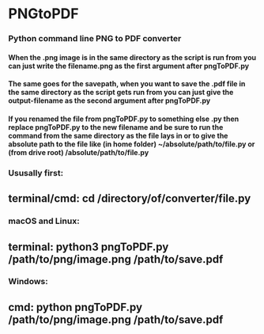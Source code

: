# PNGtoPDF
### Python command line PNG to PDF converter

#### When the .png image is in the same directory as the script is run from you can just write the filename.png as the first argument after pngToPDF.py

#### The same goes for the savepath, when you want to save the .pdf file in the same directory as the script gets run from you can just give the output-filename as the second argument after pngToPDF.py

#### If you renamed the file from pngToPDF.py to something else .py then replace pngToPDF.py to the new filename and be sure to run the command from the same directory as the file lays in or to give the absolute path to the file like (in home folder) ~/absolute/path/to/file.py or (from drive root) /absolute/path/to/file.py

### Ususally first:
##  terminal/cmd: cd /directory/of/converter/file.py

### macOS and Linux:
##  terminal: python3 pngToPDF.py /path/to/png/image.png /path/to/save.pdf

### Windows:
##  cmd: python pngToPDF.py /path/to/png/image.png /path/to/save.pdf

